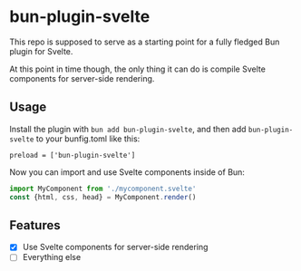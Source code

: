 # bun-plugin-svelte

This repo is supposed to serve as a starting point for a fully fledged Bun plugin for Svelte. 

At this point in time though, the only thing it can do is compile Svelte components for server-side rendering.

## Usage

Install the plugin with `bun add bun-plugin-svelte`, and then add `bun-plugin-svelte` to your bunfig.toml like this:

```
preload = ['bun-plugin-svelte']
```

Now you can import and use Svelte components inside of Bun:

```js
import MyComponent from './mycomponent.svelte'
const {html, css, head} = MyComponent.render()
```

## Features

- [x] Use Svelte components for server-side rendering
- [ ] Everything else
